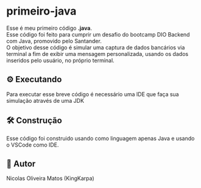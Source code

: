 # primeiro-java
Esse é meu primeiro código **.java**. <br>
Esse código foi feito para cumprir um desafio do bootcamp DIO Backend com Java, promovido pelo Santander. <br>
O objetivo desse código é simular uma captura de dados bancários via terminal a fim de exibir uma mensagem personalizada, usando os dados inseridos pelo usuário, no próprio terminal.

## :gear: Executando
Para executar esse breve código é necessário uma IDE que faça sua simulação através de uma JDK

## :hammer_and_wrench: Construção
Esse código foi construido usando como linguagem apenas Java e usando o VSCode como IDE.

## :dragon_face: Autor
Nicolas Oliveira Matos (KingKarpa)

